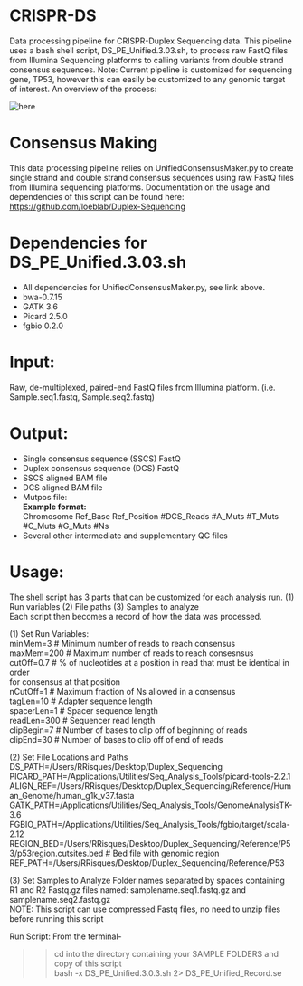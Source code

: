 # CRISPR-DS
Data processing pipeline for CRISPR-Duplex Sequencing data. This pipeline uses
a bash shell script, DS_PE_Unified.3.03.sh, to process raw FastQ files from Illumina
Sequencing platforms to calling variants from double strand consensus sequences. 
Note: Current pipeline is customized for sequencing gene, TP53, however this can
easily be customized to any genomic target of interest. 
An overview of the process:

![here](https://github.com/risqueslab/CRISPR-DS/blob/master/CRISPR-DS_data_processing.png)



# Consensus Making
This data processing pipeline relies on UnifiedConsensusMaker.py to create single strand and double strand consensus sequences using raw FastQ files from Illumina sequencing platforms. Documentation on the usage and dependencies of this script can be found here: https://github.com/loeblab/Duplex-Sequencing

# Dependencies for DS_PE_Unified.3.03.sh
* All dependencies for UnifiedConsensusMaker.py, see link above.
* bwa-0.7.15
* GATK 3.6
* Picard 2.5.0
* fgbio 0.2.0

# Input:
Raw, de-multiplexed, paired-end FastQ files from Illumina platform. (i.e. Sample.seq1.fastq, Sample.seq2.fastq)

# Output:
* Single consensus sequence (SSCS) FastQ 
* Duplex consensus sequence (DCS) FastQ
* SSCS aligned BAM file
* DCS aligned BAM file 
* Mutpos file:  
**Example format:**    
Chromosome  Ref_Base  Ref_Position  #DCS_Reads  #A_Muts #T_Muts #C_Muts #G_Muts #Ns
* Several other intermediate and supplementary QC files

# Usage:
The shell script has 3 parts that can be customized for each analysis run. 
(1) Run variables
(2) File paths
(3) Samples to analyze  
Each script then becomes a record of how the data was processed.  
  
  (1) Set Run Variables:  
  minMem=3            # Minimum number of reads to reach consensus  
  maxMem=200          # Maximum number of reads to reach consesnsus  
  cutOff=0.7          # % of nucleotides at a position in read that must be identical in order   
                      for consensus at that position  
  nCutOff=1           # Maximum fraction of Ns allowed in a consensus  
  tagLen=10           # Adapter sequence length  
  spacerLen=1         # Spacer sequence length  
  readLen=300         # Sequencer read length  
  clipBegin=7         # Number of bases to clip off of beginning of reads  
  clipEnd=30          # Number of bases to clip off of end of reads  
  
  (2) Set File Locations and Paths
  DS_PATH=/Users/RRisques/Desktop/Duplex_Sequencing
  PICARD_PATH=/Applications/Utilities/Seq_Analysis_Tools/picard-tools-2.2.1
  ALIGN_REF=/Users/RRisques/Desktop/Duplex_Sequencing/Reference/Human_Genome/human_g1k_v37.fasta
  GATK_PATH=/Applications/Utilities/Seq_Analysis_Tools/GenomeAnalysisTK-3.6
  FGBIO_PATH=/Applications/Utilities/Seq_Analysis_Tools/fgbio/target/scala-2.12
  REGION_BED=/Users/RRisques/Desktop/Duplex_Sequencing/Reference/P53/p53region.cutsites.bed  # Bed file with genomic region  
  REF_PATH=/Users/RRisques/Desktop/Duplex_Sequencing/Reference/P53  
    
  (3) Set Samples to Analyze
  Folder names separated by spaces containing R1 and R2 Fastq.gz files named: samplename.seq1.fastq.gz and  
  samplename.seq2.fastq.gz  
  NOTE: This script can use compressed Fastq files, no need to unzip files before running this script  
  
Run Script:
  From the terminal-  
  >> cd into the directory containing your SAMPLE FOLDERS and copy of this script  
  >> bash -x DS_PE_Unified.3.0.3.sh 2> DS_PE_Unified_Record.se   
